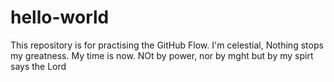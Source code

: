 # hello-world
This repository is for practising the GitHub Flow.
I'm celestial,  Nothing stops my greatness. My time is now. NOt by power, nor by mght but by my spirt says the Lord
